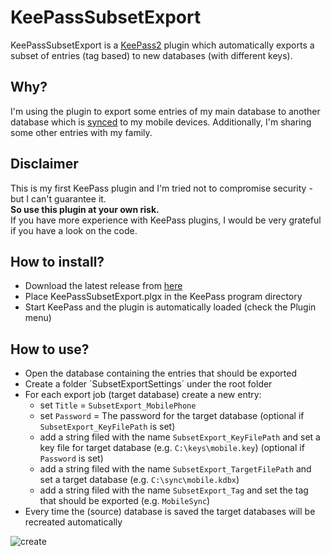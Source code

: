 # KeePassSubsetExport 
KeePassSubsetExport is a [KeePass2](https://keepass.info) plugin which automatically exports a subset of entries (tag based) to new databases (with different keys).

## Why?
I'm using the plugin to export some entries of my main database to another database which is [synced](https://syncthing.net) to my mobile devices.
Additionally, I'm sharing some other entries with my family.

## Disclaimer
This is my first KeePass plugin and I'm tried not to compromise security - but I can't guarantee it.  
**So use this plugin at your own risk.**  
If you have more experience with KeePass plugins, I would be very grateful if you have a look on the code.

## How to install?
- Download the latest release from [here](https://github.com/lukeIam/KeePassSubsetExport/releases)
- Place KeePassSubsetExport.plgx in the KeePass program directory
- Start KeePass and the plugin is automatically loaded (check the Plugin menu)

## How to use?
- Open the database containing the entries that should be exported
- Create a folder ´SubsetExportSettings´ under the root folder
- For each export job (target database) create a new entry:
  - set `Title` = `SubsetExport_MobilePhone`
  - set `Password` = The password for the target database
  (optional if `SubsetExport_KeyFilePath` is set)
  - add a string filed with the name `SubsetExport_KeyFilePath` and set a key file for target database (e.g. `C:\keys\mobile.key`)
  (optional if `Password` is set)
  - add a string filed with the name `SubsetExport_TargetFilePath` and set a target database (e.g. `C:\sync\mobile.kdbx`)
  - add a string filed with the name `SubsetExport_Tag` and set the tag that should be exported (e.g. `MobileSync`)
- Every time the (source) database is saved the target databases will be recreated automatically

![create](https://user-images.githubusercontent.com/5115160/38439682-da51a266-39de-11e8-9cc4-744d5a3f0dae.png)
